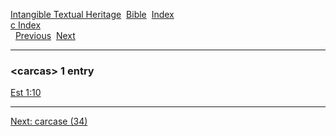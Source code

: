 [Intangible Textual Heritage](../../index)  [Bible](../index) 
[Index](index)   
[c Index](_c_)  
  [Previous](c01901)  [Next](c01903) 

------------------------------------------------------------------------

### &lt;carcas&gt; 1 entry

[Est 1:10](../kjv/est001.htm#010)  

------------------------------------------------------------------------

[Next: carcase (34)](c01903)
